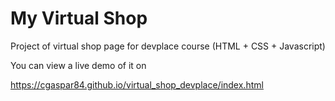 # My Virtual Shop

Project of virtual shop page for devplace course (HTML + CSS + Javascript)

You can view a live demo of it on

https://cgaspar84.github.io/virtual_shop_devplace/index.html
